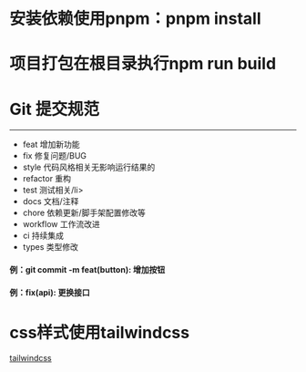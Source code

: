 <h1>安装依赖使用pnpm：pnpm install</h1>
<h1>项目打包在根目录执行npm run build</h1>
<h1>Git 提交规范</h1>
<hr>
<ul>
  <li>feat 增加新功能</li>
  <li>fix 修复问题/BUG</li>
  <li>style 代码风格相关无影响运行结果的</li>
  <li>refactor 重构</li>
  <li>test 测试相关/li>
  <li>docs 文档/注释</li>
  <li>chore 依赖更新/脚手架配置修改等</li>
  <li>workflow 工作流改进</li>
  <li>ci 持续集成</li>
  <li>types 类型修改</li>
</ul>

<h4>例：git commit -m feat(button): 增加按钮</h4>
<h4>例：fix(api): 更换接口</h4>

<h1>css样式使用tailwindcss</h1>
<a href="https://www.tailwindcss.cn/docs/installation">tailwindcss</a>
